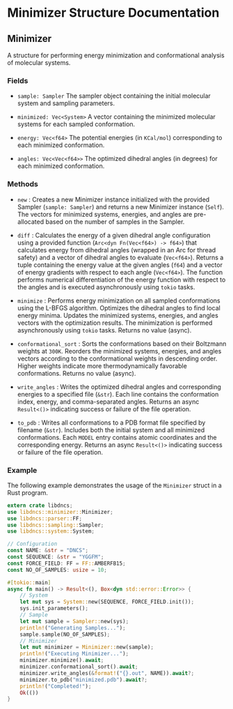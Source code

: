 # Minimizer Structure Documentation

## Minimizer

A structure for performing energy minimization and conformational analysis of molecular systems.

### Fields

- `sample: Sampler`  The sampler object containing the initial molecular system and sampling parameters.

- `minimized: Vec<System>`  A vector containing the minimized molecular systems for each sampled conformation.

- `energy: Vec<f64>`  The potential energies (in `KCal/mol`) corresponding to each minimized conformation.

- `angles: Vec<Vec<f64>>`  The optimized dihedral angles (in degrees) for each minimized conformation.

### Methods

- `new` : Creates a new Minimizer instance initialized with the provided Sampler (`sample: Sampler`) and returns a new Minimizer instance (`Self`). The vectors for minimized systems, energies, and angles are pre-allocated based on the number of samples in the Sampler.

- `diff` : Calculates the energy of a given dihedral angle configuration using a provided function (`Arc<dyn Fn(Vec<f64>) -> f64>`) that calculates energy from dihedral angles (wrapped in an Arc for thread safety) and a vector of dihedral angles to evaluate (`Vec<f64>`). Returns a tuple containing the energy value at the given angles (`f64`) and a vector of energy gradients with respect to each angle (`Vec<f64>`). The function performs numerical differentiation of the energy function with respect to the angles and is executed asynchronously using `tokio` tasks.

- `minimize` : Performs energy minimization on all sampled conformations using the L-BFGS algorithm. Optimizes the dihedral angles to find local energy minima. Updates the minimized systems, energies, and angles vectors with the optimization results. The minimization is performed asynchronously using `tokio` tasks. Returns no value (async).

- `conformational_sort` : Sorts the conformations based on their Boltzmann weights at `300K`. Reorders the minimized systems, energies, and angles vectors according to the conformational weights in descending order. Higher weights indicate more thermodynamically favorable conformations. Returns no value (async).

- `write_angles` : Writes the optimized dihedral angles and corresponding energies to a specified file (`&str`). Each line contains the conformation index, energy, and comma-separated angles. Returns an async `Result<()>` indicating success or failure of the file operation.

- `to_pdb` : Writes all conformations to a PDB format file specified by filename (`&str`). Includes both the initial system and all minimized conformations. Each `MODEL` entry contains atomic coordinates and the corresponding energy. Returns an async `Result<()>` indicating success or failure of the file operation.

### Example

The following example demonstrates the usage of the `Minimizer` struct in a Rust program.

```rust
extern crate libdncs;
use libdncs::minimizer::Minimizer;
use libdncs::parser::FF;
use libdncs::sampling::Sampler;
use libdncs::system::System;

// Configuration
const NAME: &str = "DNCS";
const SEQUENCE: &str = "YGGFM";
const FORCE_FIELD: FF = FF::AMBERFB15;
const NO_OF_SAMPLES: usize = 10;

#[tokio::main]
async fn main() -> Result<(), Box<dyn std::error::Error>> {
    // System
    let mut sys = System::new(SEQUENCE, FORCE_FIELD.init());
    sys.init_parameters();
    // Sample
    let mut sample = Sampler::new(sys);
    println!("Generating Samples...");
    sample.sample(NO_OF_SAMPLES);
    // Minimizer
    let mut minimizer = Minimizer::new(sample);
    println!("Executing Minimizer...");
    minimizer.minimize().await;
    minimizer.conformational_sort().await;
    minimizer.write_angles(&format!("{}.out", NAME)).await?;
    minimizer.to_pdb("minimized.pdb").await?;
    println!("Completed!");
    Ok(())
}
